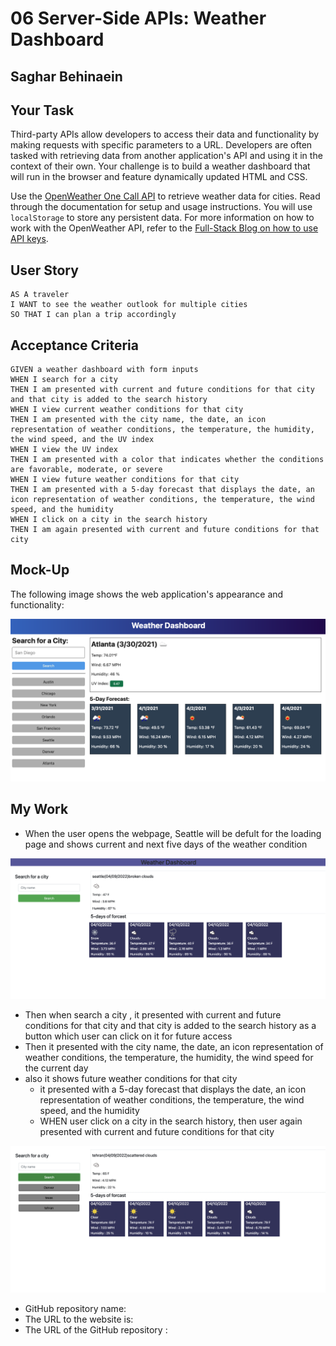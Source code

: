 # 06 Server-Side APIs: Weather Dashboard
## Saghar Behinaein
## Your Task

Third-party APIs allow developers to access their data and functionality by making requests with specific parameters to a URL. Developers are often tasked with retrieving data from another application's API and using it in the context of their own. Your challenge is to build a weather dashboard that will run in the browser and feature dynamically updated HTML and CSS.

Use the [OpenWeather One Call API](https://openweathermap.org/api/one-call-api) to retrieve weather data for cities. Read through the documentation for setup and usage instructions. You will use `localStorage` to store any persistent data. For more information on how to work with the OpenWeather API, refer to the [Full-Stack Blog on how to use API keys](https://coding-boot-camp.github.io/full-stack/apis/how-to-use-api-keys).

## User Story

```
AS A traveler
I WANT to see the weather outlook for multiple cities
SO THAT I can plan a trip accordingly
```

## Acceptance Criteria

```
GIVEN a weather dashboard with form inputs
WHEN I search for a city
THEN I am presented with current and future conditions for that city and that city is added to the search history
WHEN I view current weather conditions for that city
THEN I am presented with the city name, the date, an icon representation of weather conditions, the temperature, the humidity, the wind speed, and the UV index
WHEN I view the UV index
THEN I am presented with a color that indicates whether the conditions are favorable, moderate, or severe
WHEN I view future weather conditions for that city
THEN I am presented with a 5-day forecast that displays the date, an icon representation of weather conditions, the temperature, the wind speed, and the humidity
WHEN I click on a city in the search history
THEN I am again presented with current and future conditions for that city
```

## Mock-Up

The following image shows the web application's appearance and functionality:

![The weather app includes a search option, a list of cities, and a five-day forecast and current weather conditions for Atlanta.](./Assets/image/06-server-side-apis-homework-demo.png)


## My Work
* When the user opens the webpage, Seattle will be defult for the loading page and shows current and next five days of the weather condition


![The Password Generator application displays a red button to "Generate Password".](./Assets/image/1.png)

* Then when search a city , it presented with current and future conditions for that city and that city is added to the search history  as a button which user can click on it for future access
* Then it presented with the city name, the date, an icon representation of weather conditions, the temperature, the humidity, the wind speed for the current day
* also it shows future weather conditions for that city
  * it presented with a 5-day forecast that displays the date, an icon representation of weather conditions, the temperature, the wind speed, and the humidity
  * WHEN user click on a city in the search history, then user again presented with current and future conditions for that city


![The Password Generator application displays a red button to "Generate Password".](./Assets/image/3.png)


*  GitHub repository name: 
*  The URL to the website is: 
*  The URL of the GitHub repository : 
